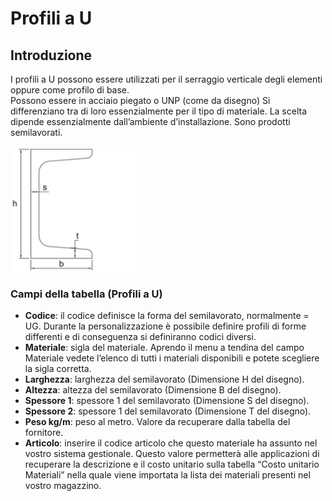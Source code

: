 # Profili a U

## Introduzione
I profili a U possono essere utilizzati per il serraggio verticale degli elementi oppure come profilo di base.  
Possono essere in acciaio piegato o UNP (come da disegno)  Si differenziano tra di loro essenzialmente per il tipo di materiale. La scelta dipende essenzialmente dall’ambiente d’installazione. Sono prodotti semilavorati.


<img src="img/ProfiliU.png" height="200px">

### Campi della tabella (Profili a U)
- **Codice**: il codice definisce la forma del semilavorato, normalmente = UG. Durante la personalizzazione è possibile definire profili di forme differenti e di conseguenza si definiranno codici diversi.
- **Materiale**: sigla del materiale. Aprendo il menu a tendina del campo Materiale vedete l’elenco di tutti i materiali disponibili e potete scegliere la sigla corretta.
- **Larghezza**: larghezza del semilavorato (Dimensione H del disegno).
- **Altezza**: altezza del semilavorato (Dimensione B del disegno).
- **Spessore 1**: spessore 1 del semilavorato (Dimensione S del disegno).
- **Spessore 2**: spessore 1 del semilavorato (Dimensione T del disegno).
- **Peso kg/m**: peso al metro. Valore da recuperare dalla tabella del fornitore.
- **Articolo**: inserire il codice articolo che questo materiale ha assunto nel vostro sistema gestionale. Questo valore permetterà alle applicazioni di recuperare la descrizione e il costo unitario sulla tabella “Costo unitario Materiali” nella quale viene importata la lista dei materiali presenti nel vostro magazzino.
